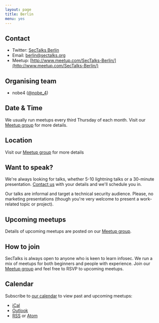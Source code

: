 ```yaml
---
layout: page
title: Berlin
menu: yes
---
```


## Contact

* Twitter: [SecTalks Berlin](https://twitter.com/sectalks_ber)
* Email: [berlin@sectalks.org](mailto:berlin@sectalks.org)
* Meetup: [http://www.meetup.com/SecTalks-Berlin/](http://www.meetup.com/SecTalks-Berlin/)

## Organising team

* nobe4 ([@nobe_4](https://twitter.com/nobe_4))

## Date & Time

We usually run meetups every third Thursday of each month. Visit our [Meetup group](http://www.meetup.com/SecTalks-Berlin/) for more details.

## Location

Visit our [Meetup group](http://www.meetup.com/SecTalks-Berlin/) for more details

## Want to speak?

We're always looking for talks, whether 5-10 lightning talks or a 30-minute
presentation. [Contact us](mailto:berlin@sectalks.org) with your details and
we'll schedule you in.

Our talks are informal and target a technical security audience. Please, no
marketing presentations (though you're very welcome to present a work-related
topic or project).

## Upcoming meetups

Details of upcoming meetups are posted on our [Meetup
group](http://www.meetup.com/SecTalks-Berlin/).

## How to join

SecTalks is always open to anyone who is keen to learn infosec.
We run a mix of meetups for both beginners and people with experience.
Join our [Meetup group](http://www.meetup.com/SecTalks-Berlin/) and
feel free to RSVP to upcoming meetups.

## Calendar

Subscribe to [our calendar](http://www.meetup.com/SecTalks-Berlin/events/) to view past and upcoming meetups:

* [iCal](webcal://www.meetup.com/SecTalks-Berlin/events/ical/)
* [Outlook](http://www.meetup.com/SecTalks-Berlin/events/ical/)
* [RSS](http://www.meetup.com/SecTalks-Berlin/events/rss/) or [Atom](http://www.meetup.com/SecTalks-Berlin/events/atom/)
